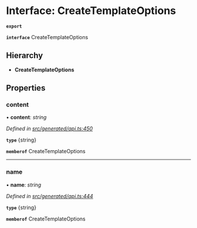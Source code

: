 # Interface: CreateTemplateOptions

**`export`** 

**`interface`** CreateTemplateOptions

## Hierarchy

* **CreateTemplateOptions**

## Properties

###  content

• **content**: *string*

*Defined in [src/generated/api.ts:450](https://github.com/mailslurp/mailslurp-client-ts-js/blob/c5d4ad1/src/generated/api.ts#L450)*

**`type`** {string}

**`memberof`** CreateTemplateOptions

___

###  name

• **name**: *string*

*Defined in [src/generated/api.ts:444](https://github.com/mailslurp/mailslurp-client-ts-js/blob/c5d4ad1/src/generated/api.ts#L444)*

**`type`** {string}

**`memberof`** CreateTemplateOptions

